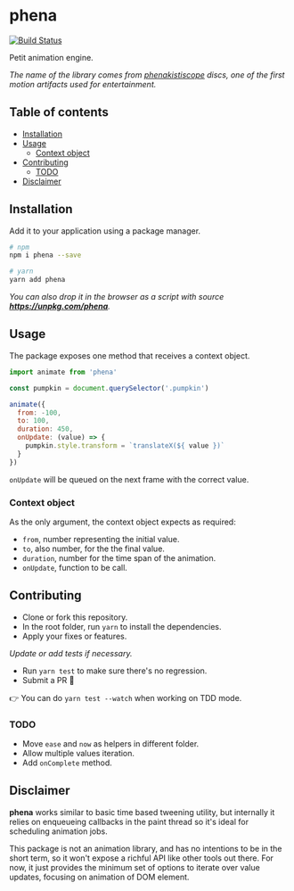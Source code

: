 # phena

[![Build Status](https://travis-ci.org/jeremenichelli/phena.svg?branch=master)](https://travis-ci.org/jeremenichelli/phena)

Petit animation engine.

_The name of the library comes from [phenakistiscope](https://en.wikipedia.org/wiki/Phenakistiscope) discs, one of the first motion artifacts used for entertainment._

## Table of contents

- [Installation](#installation)
- [Usage](#usage)
  - [Context object](#context-object)
- [Contributing](#contributing)
  - [TODO](#todo)
- [Disclaimer](#disclaimer)

## Installation

Add it to your application using a package manager.

```sh
# npm
npm i phena --save

# yarn
yarn add phena
```

_You can also drop it in the browser as a script with source **https://unpkg.com/phena**._

## Usage

The package exposes one method that receives a context object.

```js
import animate from 'phena'

const pumpkin = document.querySelector('.pumpkin')

animate({
  from: -100,
  to: 100,
  duration: 450,
  onUpdate: (value) => {
    pumpkin.style.transform = `translateX(${ value })`
  }
})
```

`onUpdate` will be queued on the next frame with the correct value.

### Context object

As the only argument, the context object expects as required:
 
  - `from`, number representing the initial value.
  - `to`, also number, for the the final value.
  - `duration`, number for the time span of the animation.
  - `onUpdate`, function to be call.

## Contributing

- Clone or fork this repository.
- In the root folder, run `yarn` to install the dependencies.
- Apply your fixes or features.

_Update or add tests if necessary._

- Run `yarn test` to make sure there's no regression.
- Submit a PR 🎉

👉 You can do `yarn test --watch` when working on TDD mode.

### TODO

  - Move `ease` and `now` as helpers in different folder.
  - Allow multiple values iteration.
  - Add `onComplete` method.

## Disclaimer

**phena** works similar to basic time based tweening utility, but internally it relies on enqueueing callbacks in the paint thread so it's ideal for scheduling animation jobs.

This package is not an animation library, and has no intentions to be in the short term, so it won't expose a richful API like other tools out there. For now, it just provides the minimum set of options to iterate over value updates, focusing on animation of DOM element.
